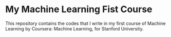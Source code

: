 # My Machine Learning Fist Course
This repository contains the codes that I write in my first course of Machine Learning by Coursera: Machine Learning, for Stanford University.
